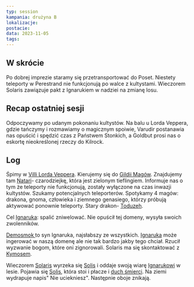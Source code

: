 ```yaml
---
typ: session
kampania: drużyna B
lokalizacje: 
postacie: 
data: 2023-11-05
tags: 
---
```

## W skrócie
Po dobrej imprezie staramy się przetransportować do Poset. Niestety teleporty w Perestrand nie funkcjonują po walce z kultystami. Wieczorem Solaris zawiązuje pakt z Ignarukiem w nadziei na zmianę losu. 
## Recap ostatniej sesji
Odpoczywamy po udanym pokonaniu kultystów. Na balu u Lorda Veppera, gdzie tańczymy i rozmawiamy o magicznym spoiwie, Varudir postanawia nas opuścić i  spędzić czas z Państwem Stonkich, a Goldbut prosi nas o eskortę nieokreślonej rzeczy do Kilrock.
## Log
Śpimy w [Villi Lorda Veppera](../lokacje/Villa%20Lorda%20Veppera.md). Kierujemy się do [Gildii Magów](../lokacje/Gildia%20Mag%C3%B3w.md). Znajdujemy tam [Natari](../NPC/Natari.md)- czarodziejkę, która jest zielonym tieflingiem. Informuje nas o tym że teleporty nie funkcjonują, zostały wyłączone na czas inwazji kultystów. Szukamy potencjalnych teleporterów.
Spotykamy 4 magów: drakona, gnoma, człowieka i ziemnego genasiego, którzy próbują aktywować ponownie teleporty. Stary drakon- [Toduzeh](../NPC/Toduzeh.md). 

Cel [Ignaruka](../bogowie/Ignaruk.md): spalić zniwelować. Nie opuścił tej domeny, wysyła swoich zwolenników.

[Demosmok ](Demosmok.md)to syn Ignaruka, najsłabszy ze wszystkich. [Ignaruka](../bogowie/Ignaruk.md) może ingerować w naszą domenę ale nie tak bardzo jakby tego chciał. Rzucił wyzwanie bogom, które oni zignorowali.
Solaris ma się skontaktować z [Kymosem](../NPC/Kymos.md). 

Wieczorem [Solaris](../postacie%20graczy/Solaris.md) wyrzeka się [Solis](../bogowie/Solis.md) i oddaje swoją wiarę [Ignarukowi](../bogowie/Ignaruk.md) w lesie. Pojawia się [Solis](../bogowie/Solis.md), która stoi i płacze i [duch śmierci](duch%20%C5%9Bmierci.md). Na ziemi wydrapuje napis" Nie uciekniesz". Następnie oboje znikają. 
